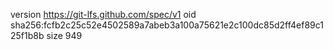 version https://git-lfs.github.com/spec/v1
oid sha256:fcfb2c25c52e4502589a7abeb3a100a75621e2c100dc85d2ff4ef89c125f1b8b
size 949
